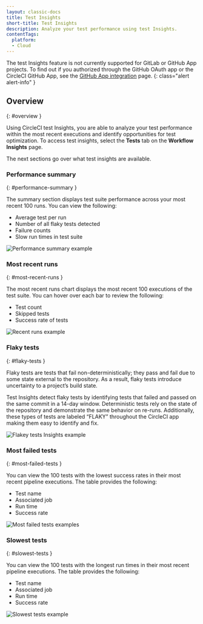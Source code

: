 ```yaml
---
layout: classic-docs
title: Test Insights
short-title: Test Insights
description: Analyze your test performance using test Insights.
contentTags:
  platform:
  - Cloud
---
```


The test Insights feature is not currently supported for GitLab or GitHub App projects. To find out if you authorized through the GitHub OAuth app or the CircleCI GitHub App, see the [GitHub App integration](/docs/github-apps-integration/) page.
{: class="alert alert-info" }

## Overview
{: #overview }

Using CircleCI test Insights, you are able to analyze your test performance within the most recent executions and identify opportunities for test optimization. To access test insights, select the **Tests** tab on the **Workflow Insights** page.

The next sections go over what test insights are available.

### Performance summary
{: #performance-summary }

The summary section displays test suite performance across your most recent 100 runs. You can view the following:

- Average test per run
- Number of all flaky tests detected
- Failure counts
- Slow run times in test suite

![Performance summary example]({{site.baseurl}}/assets/img/docs/test-insights-performance-summary.png)

### Most recent runs
{: #most-recent-runs }

The most recent runs chart displays the most recent 100 executions of the test suite. You can hover over each bar to review the following:

- Test count
- Skipped tests
- Success rate of tests

![Recent runs example]({{site.baseurl}}/assets/img/docs/test-insights-recent-runs.png)

### Flaky tests
{: #flaky-tests }

Flaky tests are tests that fail non-deterministically; they pass and fail due to some state external to the repository. As a result, flaky tests introduce uncertainty to a project’s build state.

Test Insights detect flaky tests by identifying tests that failed and passed on the same commit in a 14-day window. Deterministic tests rely on the state of the repository and demonstrate the same behavior on re-runs. Additionally, these types of tests are labeled “FLAKY” throughout the CircleCI app making them easy to identify and fix.

![Flakey tests Insights example]({{site.baseurl}}/assets/img/docs/test-insights-flaky.png)

### Most failed tests
{: #most-failed-tests }

You can view the 100 tests with the lowest success rates in their most recent pipeline executions. The table provides the following:

- Test name
- Associated job
- Run time
- Success rate

![Most failed tests examples]({{site.baseurl}}/assets/img/docs/test-insights-failed.png)

### Slowest tests
{: #slowest-tests }

You can view the 100 tests with the longest run times in their most recent pipeline executions. The table provides the following:

- Test name
- Associated job
- Run time
- Success rate

![Slowest tests example]({{site.baseurl}}/assets/img/docs/test-insights-slowest.png)
